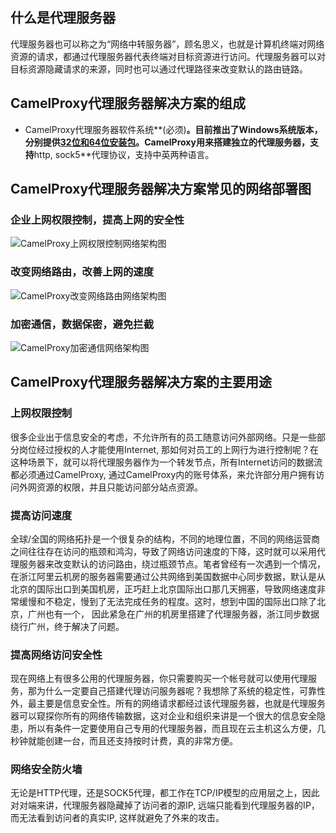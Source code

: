 ## 什么是代理服务器

代理服务器也可以称之为“网络中转服务器”，顾名思义，也就是计算机终端对网络资源的请求，都通过代理服务器代表终端对目标资源进行访问。代理服务器可以对目标资源隐藏请求的来源，同时也可以通过代理路径来改变默认的路由链路。

## CamelProxy代理服务器解决方案的组成

*   CamelProxy代理服务器软件系统**(必须)**。目前推出了Windows系统版本，分别提供[32位和64位安装包](https://camelproxy.wsworking.com/download "CamelProxy下载链接")。CamelProxy用来搭建独立的代理服务器，支持**http, sock5**代理协议，支持中英两种语言。

## CamelProxy代理服务器解决方案常见的网络部署图

### 企业上网权限控制，提高上网的安全性

![CamelProxy上网权限控制网络架构图](https://camelproxy.wsworking.com/static/media/camelproxy.png "CamelProxy上网权限控制网络架构图")

### 改变网络路由，改善上网的速度

![CamelProxy改变网络路由网络架构图](https://camelproxy.wsworking.com/static/media/camelproxy2.png "CamelProxy改变网络路由网络架构图")

### 加密通信，数据保密，避免拦截

![CamelProxy加密通信网络架构图](https://camelproxy.wsworking.com/static/media/camelproxy3.png "CamelProxy加密通信网络架构图")

## CamelProxy代理服务器解决方案的主要用途

### 上网权限控制

很多企业出于信息安全的考虑，不允许所有的员工随意访问外部网络。只是一些部分岗位经过授权的人才能使用Internet, 那如何对员工的上网行为进行控制呢？在这种场景下，就可以将代理服务器作为一个转发节点，所有Internet访问的数据流都必须通过CamelProxy, 通过CamelProxy内的账号体系，来允许部分用户拥有访问外网资源的权限，并且只能访问部分站点资源。

### 提高访问速度

全球/全国的网络拓扑是一个很复杂的结构，不同的地理位置，不同的网络运营商之间往往存在访问的瓶颈和鸿沟，导致了网络访问速度的下降，这时就可以采用代理服务器来改变默认的访问路由，绕过瓶颈节点。笔者曾经有一次遇到一个情况，在浙江阿里云机房的服务器需要通过公共网络到美国数据中心同步数据，默认是从北京的国际出口到美国机房，正巧赶上北京国际出口那几天拥塞，导致网络速度非常缓慢和不稳定，慢到了无法完成任务的程度。这时，想到中国的国际出口除了北京，广州也有一个， 因此紧急在广州的机房里搭建了代理服务器，浙江同步数据绕行广州，终于解决了问题。

### 提高网络访问安全性

现在网络上有很多公用的代理服务器，你只需要购买一个帐号就可以使用代理服务，那为什么一定要自己搭建代理访问服务器呢？我想除了系统的稳定性，可靠性外，最主要是信息安全性。所有的网络请求都经过该代理服务器，也就是代理服务器可以窥探你所有的网络传输数据，这对企业和组织来讲是一个很大的信息安全隐患，所以有条件一定要使用自己专用的代理服务器，而且现在云主机这么方便，几秒钟就能创建一台，而且还支持按时计费，真的非常方便。

### 网络安全防火墙

无论是HTTP代理，还是SOCK5代理，都工作在TCP/IP模型的应用层之上，因此对对端来讲，代理服务器隐藏掉了访问者的源IP, 远端只能看到代理服务器的IP，而无法看到访问者的真实IP, 这样就避免了外来的攻击。